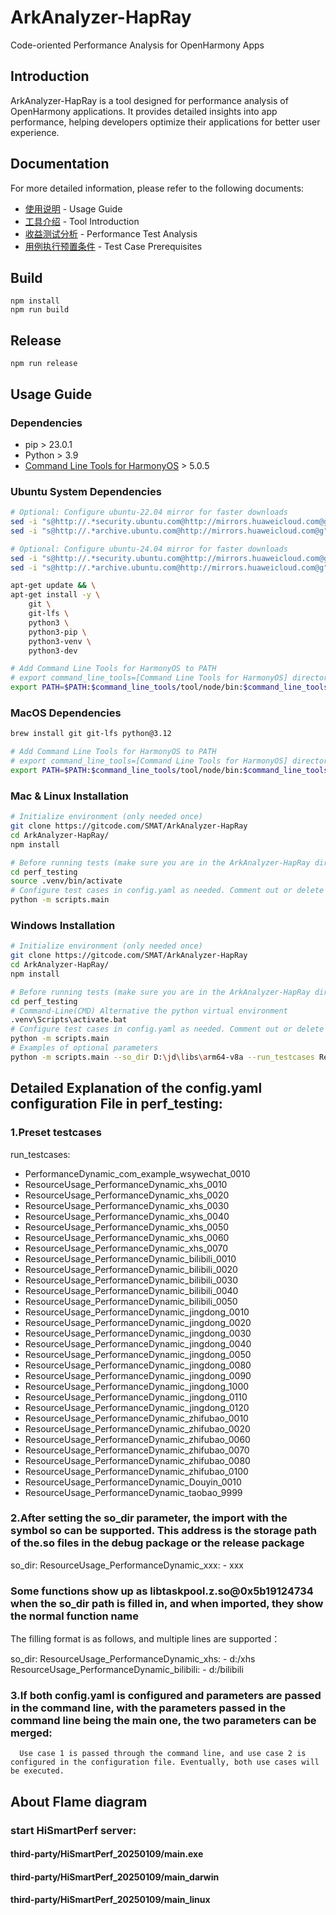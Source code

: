 # ArkAnalyzer-HapRay
Code-oriented Performance Analysis for OpenHarmony Apps

## Introduction
ArkAnalyzer-HapRay is a tool designed for performance analysis of OpenHarmony applications. It provides detailed insights into app performance, helping developers optimize their applications for better user experience.

## Documentation
For more detailed information, please refer to the following documents:
- [使用说明](docs/使用说明.md) - Usage Guide
- [工具介绍](docs/工具介绍.md) - Tool Introduction
- [收益测试分析](docs/收益测试分析.md) - Performance Test Analysis
- [用例执行预置条件](docs/用例执行预置条件.md) - Test Case Prerequisites

## Build
```
npm install
npm run build
```

## Release
```
npm run release
```

## Usage Guide

### Dependencies
- pip > 23.0.1
- Python > 3.9
- [Command Line Tools for HarmonyOS](https://developer.huawei.com/consumer/cn/download/) > 5.0.5

### Ubuntu System Dependencies
```bash
# Optional: Configure ubuntu-22.04 mirror for faster downloads
sed -i "s@http://.*security.ubuntu.com@http://mirrors.huaweicloud.com@g" /etc/apt/sources.list
sed -i "s@http://.*archive.ubuntu.com@http://mirrors.huaweicloud.com@g" /etc/apt/sources.list

# Optional: Configure ubuntu-24.04 mirror for faster downloads
sed -i "s@http://.*security.ubuntu.com@http://mirrors.huaweicloud.com@g" /etc/apt/sources.list.d/ubuntu.sources
sed -i "s@http://.*archive.ubuntu.com@http://mirrors.huaweicloud.com@g" /etc/apt/sources.list.d/ubuntu.sources

apt-get update && \
apt-get install -y \
    git \
    git-lfs \
    python3 \
    python3-pip \
    python3-venv \
    python3-dev

# Add Command Line Tools for HarmonyOS to PATH
# export command_line_tools=[Command Line Tools for HarmonyOS] directory
export PATH=$PATH:$command_line_tools/tool/node/bin:$command_line_tools/sdk/default/openharmony/toolchains
```
### MacOS Dependencies
```bash
brew install git git-lfs python@3.12

# Add Command Line Tools for HarmonyOS to PATH
# export command_line_tools=[Command Line Tools for HarmonyOS] directory
export PATH=$PATH:$command_line_tools/tool/node/bin:$command_line_tools/sdk/default/openharmony/toolchains
```

### Mac & Linux Installation
```bash
# Initialize environment (only needed once)
git clone https://gitcode.com/SMAT/ArkAnalyzer-HapRay
cd ArkAnalyzer-HapRay/
npm install

# Before running tests (make sure you are in the ArkAnalyzer-HapRay directory)
cd perf_testing
source .venv/bin/activate
# Configure test cases in config.yaml as needed. Comment out or delete cases you don't want to run.
python -m scripts.main
```

### Windows Installation
```bash
# Initialize environment (only needed once)
git clone https://gitcode.com/SMAT/ArkAnalyzer-HapRay
cd ArkAnalyzer-HapRay/
npm install

# Before running tests (make sure you are in the ArkAnalyzer-HapRay directory)
cd perf_testing
# Command-Line(CMD) Alternative the python virtual environment
.venv\Scripts\activate.bat
# Configure test cases in config.yaml as needed. Comment out or delete cases you don't want to run.
python -m scripts.main
# Examples of optional parameters
python -m scripts.main --so_dir D:\jd\libs\arm64-v8a --run_testcases ResourceUsage_PerformanceDynamic_jingdong_0010 ResourceUsage_PerformanceDynamic_jingdong_0020
```

## Detailed Explanation of the config.yaml configuration File in perf_testing:

### 1.Preset testcases
run_testcases:
 - PerformanceDynamic_com_example_wsywechat_0010
 - ResourceUsage_PerformanceDynamic_xhs_0010
 - ResourceUsage_PerformanceDynamic_xhs_0020
 - ResourceUsage_PerformanceDynamic_xhs_0030
 - ResourceUsage_PerformanceDynamic_xhs_0040
 - ResourceUsage_PerformanceDynamic_xhs_0050
 - ResourceUsage_PerformanceDynamic_xhs_0060
 - ResourceUsage_PerformanceDynamic_xhs_0070
 - ResourceUsage_PerformanceDynamic_bilibili_0010
 - ResourceUsage_PerformanceDynamic_bilibili_0020
 - ResourceUsage_PerformanceDynamic_bilibili_0030
 - ResourceUsage_PerformanceDynamic_bilibili_0040
 - ResourceUsage_PerformanceDynamic_bilibili_0050
 - ResourceUsage_PerformanceDynamic_jingdong_0010
 - ResourceUsage_PerformanceDynamic_jingdong_0020
 - ResourceUsage_PerformanceDynamic_jingdong_0030
 - ResourceUsage_PerformanceDynamic_jingdong_0040
 - ResourceUsage_PerformanceDynamic_jingdong_0050
 - ResourceUsage_PerformanceDynamic_jingdong_0080
 - ResourceUsage_PerformanceDynamic_jingdong_0090
 - ResourceUsage_PerformanceDynamic_jingdong_1000
 - ResourceUsage_PerformanceDynamic_jingdong_0110
 - ResourceUsage_PerformanceDynamic_jingdong_0120
 - ResourceUsage_PerformanceDynamic_zhifubao_0010
 - ResourceUsage_PerformanceDynamic_zhifubao_0020
 - ResourceUsage_PerformanceDynamic_zhifubao_0060
 - ResourceUsage_PerformanceDynamic_zhifubao_0070
 - ResourceUsage_PerformanceDynamic_zhifubao_0080
 - ResourceUsage_PerformanceDynamic_zhifubao_0100
 - ResourceUsage_PerformanceDynamic_Douyin_0010
 - ResourceUsage_PerformanceDynamic_taobao_9999
### 2.After setting the so_dir parameter, the import with the symbol so can be supported. This address is the storage path of the.so files in the debug package or the release package
so_dir:
  ResourceUsage_PerformanceDynamic_xxx:
    - xxx
### Some functions show up as libtaskpool.z.so@0x5b19124734 when the so_dir path is filled in, and when imported, they show the normal function name
The filling format is as follows, and multiple lines are supported：


so_dir:
  ResourceUsage_PerformanceDynamic_xhs:
    - d:/xhs
  ResourceUsage_PerformanceDynamic_bilibili:
    - d:/bilibili
### 3.If both config.yaml is configured and parameters are passed in the command line, with the parameters passed in the command line being the main one, the two parameters can be merged:
```
  Use case 1 is passed through the command line, and use case 2 is configured in the configuration file. Eventually, both use cases will be executed.
```

## About Flame diagram

### start HiSmartPerf server:

#### third-party/HiSmartPerf_20250109/main.exe
#### third-party/HiSmartPerf_20250109/main_darwin
#### third-party/HiSmartPerf_20250109/main_linux


